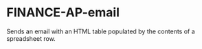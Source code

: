 # FINANCE-AP-email
Sends an email with an HTML table populated by the contents of a spreadsheet row.
